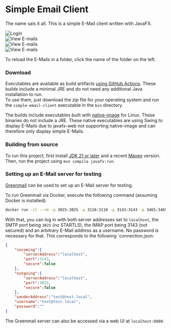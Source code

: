 # Simple Email Client

The name sais it all. This is a simple E-Mail client written with JavaFX.

![Login](img/login.png)  
![View E-mails](img/simplemail.png)  
![View E-mails](img/showmail.png)  
![View E-mails](img/sendmail.png)

To reload the E-Mails in a folder, click the name of the folder on the left.

### Download

Executables are available as build artifacts [using GitHub Actions](https://github.com/danthe1st/simple-email-client/actions). These builds include a minimal JRE and do not need any additional Java installation to run.  
To use them, just download the zip file for your operating system and run the `simple-email-client` executable in the `bin` directory.

The builds include executables built with [native-image](https://www.graalvm.org/latest/reference-manual/native-image/) for Linux.
These binaries do not include a JRE. These native executables are using Swing to display E-Mails due to javafx-web not supporting native-image and can therefore only display simple E-Mails.

### Building from source

To run this project, first install [JDK 21 or later](https://adoptium.net/download/) and a recent [Maven](https://maven.apache.org/download.cgi) version.  
Then, run the project using `mvn compile javafx:run`.

### Setting up an E-Mail server for testing

[Greenmail](https://greenmail-mail-test.github.io/greenmail/) can be used to set up an E-Mail server for testing.

To run Greenmail via Docker, execute the following command (assuming Docker is installed):
```bash
docker run -it --rm -p 3025:3025 -p 3110:3110 -p 3143:3143 -p 3465:3465 -p 3993:3993 -p 3995:3995 -p 8080:8080 greenmail/standalone:2.1.3
```

With that, you can log in with both server addresses set to `localhost`, the SMTP port being `3025` (no STARTLS), the IMAP port being 3143 (not secured) and an arbitrary E-Mail address as a username. No password is necessary for that.
This corresponds to the following `connection.json:
```json
{
	"incoming":{
		"serverAddress":"localhost",
		"port":3143,
		"secure":false
	},
	"outgoing":{
		"serverAddress":"localhost",
		"port":3025,
		"secure":false
	},
	"senderAddress":"test@test.local",
	"username":"test@test.local",
	"password":""
}
```

The Greenmail server can also be accessed via a web UI at `localhost:8080`.